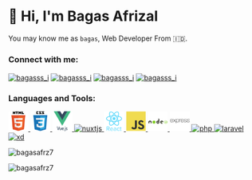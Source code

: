 # 👋 Hi, I'm Bagas Afrizal

You may know me as `bagas`, Web Developer From 🇮🇩.

### Connect with me:

<p align="left">
<a href="https://bagasafrizal.com" target="blank"><img align="center" src="https://cdn-icons.flaticon.com/png/512/1927/premium/1927656.png?token=exp=1637642184~hmac=e82616b0bd2c980b4b5dde363cd0d8c8" alt="bagasss_i" height="30" width="40" /></a>
<a href="https://twitter.com/bagasss_i" target="blank"><img align="center" src="https://raw.githubusercontent.com/rahuldkjain/github-profile-readme-generator/master/src/images/icons/Social/twitter.svg" alt="bagasss_i" height="30" width="40" /></a>
<a href="https://instagram.com/bagasafrizall/" target="blank"><img align="center" src="https://raw.githubusercontent.com/rahuldkjain/github-profile-readme-generator/master/src/images/icons/Social/instagram.svg" alt="bagasss_i" height="30" width="40" /></a>
<a href="https://www.linkedin.com/in/bagas-afrizal/" target="blank"><img align="center" src="https://github.com/rahuldkjain/github-profile-readme-generator/blob/master/src/images/icons/Social/linked-in-alt.svg" alt="bagasss_i" height="30" width="40" /></a>
</p>

<h3 align="left">Languages and Tools:</h3>
<p align="left">
    <a href="https://www.w3.org/html/" target="_blank"> <img src="https://raw.githubusercontent.com/devicons/devicon/master/icons/html5/html5-original-wordmark.svg" alt="html5" width="40" height="40"/> </a>
    <a href="https://www.w3schools.com/css/" target="_blank"> <img src="https://raw.githubusercontent.com/devicons/devicon/master/icons/css3/css3-original-wordmark.svg" alt="css3" width="40" height="40"/> </a>
    <a href="https://vuejs.org/" target="_blank"> <img src="https://raw.githubusercontent.com/devicons/devicon/master/icons/vuejs/vuejs-original-wordmark.svg" alt="vuejs" width="40" height="40"/> </a>
    <a href="https://nuxtjs.org/" target="_blank"> <img src="https://www.vectorlogo.zone/logos/nuxtjs/nuxtjs-icon.svg" alt="nuxtjs" width="40" height="40"/> </a>
    <a href="https://reactjs.org/" target="_blank"> <img src="https://raw.githubusercontent.com/devicons/devicon/master/icons/react/react-original-wordmark.svg" alt="react" width="40" height="40"/> </a>
    <a href="https://www.javascript.com/" target="_blank"> <img src="https://raw.githubusercontent.com/devicons/devicon/master/icons/javascript/javascript-original.svg" alt="javascript" width="40" height="40"/> </a>
    <a href="https://nodejs.org" target="_blank"> <img src="https://raw.githubusercontent.com/devicons/devicon/master/icons/nodejs/nodejs-original-wordmark.svg" alt="nodejs" width="40" height="40"/> </a>
    <a href="https://expressjs.com" target="_blank"> <img src="https://raw.githubusercontent.com/devicons/devicon/master/icons/express/express-original-wordmark.svg" alt="express" width="40" height="40"/> </a>
    <a href="https://www.php.net/" target="_blank"> <img src="https://github.com/rahuldkjain/github-profile-readme-generator/blob/master/src/images/icons/ProgrammingLanguages/php.svg" alt="php" width="40" height="40"/> </a>
    <a href="https://laravel.com/" target="_blank"> <img src="https://github.com/rahuldkjain/github-profile-readme-generator/blob/master/src/images/icons/Framework/laravel.svg" alt="laravel" width="40" height="40"/> </a>
    <a href="https://www.adobe.com/products/xd.html" target="_blank"> <img src="https://cdn.worldvectorlogo.com/logos/adobe-xd.svg" alt="xd" width="40" height="40"/> </a> 
  </p>

<p><img src="https://github-readme-stats.vercel.app/api?username=bagasafrz7&show_icons=true&theme=nightowl&locale=en" alt="bagasafrz7" /></p>

<p><img align="left" src="https://github-readme-stats.vercel.app/api/top-langs?username=bagasafrz7&show_icons=true&locale=en&layout=compact&theme=nightowl" alt="bagasafrz7" /></p>
